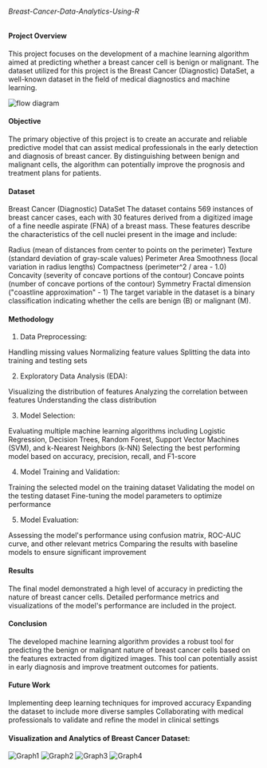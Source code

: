 ###### Breast-Cancer-Data-Analytics-Using-R

#### Project Overview
This project focuses on the development of a machine learning algorithm aimed at predicting whether a breast cancer cell is benign or malignant. The dataset utilized for this project is the Breast Cancer (Diagnostic) DataSet, a well-known dataset in the field of medical diagnostics and machine learning.

![flow diagram](https://github.com/user-attachments/assets/7dbb9c6f-98ca-4722-8059-f377111010b1)

#### Objective
The primary objective of this project is to create an accurate and reliable predictive model that can assist medical professionals in the early detection and diagnosis of breast cancer. By distinguishing between benign and malignant cells, the algorithm can potentially improve the prognosis and treatment plans for patients.

#### Dataset
Breast Cancer (Diagnostic) DataSet
The dataset contains 569 instances of breast cancer cases, each with 30 features derived from a digitized image of a fine needle aspirate (FNA) of a breast mass. These features describe the characteristics of the cell nuclei present in the image and include:

Radius (mean of distances from center to points on the perimeter)
Texture (standard deviation of gray-scale values)
Perimeter
Area
Smoothness (local variation in radius lengths)
Compactness (perimeter^2 / area - 1.0)
Concavity (severity of concave portions of the contour)
Concave points (number of concave portions of the contour)
Symmetry
Fractal dimension ("coastline approximation" - 1)
The target variable in the dataset is a binary classification indicating whether the cells are benign (B) or malignant (M).

#### Methodology
1. Data Preprocessing:

Handling missing values
Normalizing feature values
Splitting the data into training and testing sets

2. Exploratory Data Analysis (EDA):

Visualizing the distribution of features
Analyzing the correlation between features
Understanding the class distribution

3. Model Selection:

Evaluating multiple machine learning algorithms including Logistic Regression, Decision Trees, Random Forest, Support Vector Machines (SVM), and k-Nearest Neighbors (k-NN)
Selecting the best performing model based on accuracy, precision, recall, and F1-score

4. Model Training and Validation:

Training the selected model on the training dataset
Validating the model on the testing dataset
Fine-tuning the model parameters to optimize performance

5. Model Evaluation:

Assessing the model's performance using confusion matrix, ROC-AUC curve, and other relevant metrics
Comparing the results with baseline models to ensure significant improvement

#### Results
The final model demonstrated a high level of accuracy in predicting the nature of breast cancer cells. Detailed performance metrics and visualizations of the model's performance are included in the project.

#### Conclusion
The developed machine learning algorithm provides a robust tool for predicting the benign or malignant nature of breast cancer cells based on the features extracted from digitized images. This tool can potentially assist in early diagnosis and improve treatment outcomes for patients.

#### Future Work
Implementing deep learning techniques for improved accuracy
Expanding the dataset to include more diverse samples
Collaborating with medical professionals to validate and refine the model in clinical settings


#### Visualization and Analytics of Breast Cancer Dataset:

![Graph1](https://github.com/user-attachments/assets/81f72d7d-9fb9-4e0a-8e17-051bfc735186)
![Graph2](https://github.com/user-attachments/assets/b6e41a8d-4273-4665-afdd-927825a97a9f)
![Graph3](https://github.com/user-attachments/assets/052caa30-0a48-44a6-9b5f-7398350b0c3c)
![Graph4](https://github.com/user-attachments/assets/50bd36fb-f20f-45f7-80f2-6a10a9849f2a)

